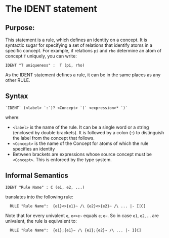 # The IDENT statement
## Purpose:
This statement is a rule, which defines an identity on a concept. It is syntactic sugar for specifying a set of relations that identify atoms in a specific concept. For example, if relations `pi` and `rho` determine an atom of concept `T` uniquely, you can write:

```
IDENT "T uniqueness" :  T (pi, rho)
```
As the IDENT statement defines a rule, it can be in the same places as any other RULE.

## Syntax
```
`IDENT` (<label> `:`)? <Concept> `(` <expression>* `)`
```
where: 
- `<label>` is the name of the rule. It can be a single word or a string \(enclosed by double brackets\). It is followed by a colon \(`:`\) to distinguish the label from the concept that follows.
- `<Concept>` is the name of the Concept for atoms of which the rule specifies an identity
- Between brackets are expressions whose source concept must be `<Concept>`. This is enforced by the type system.

## Informal Semantics
```
IDENT "Rule Name" : C (e1, e2, ...)
```
translates into the following rule:
  
```
  RULE "Rule Name":  {e1}<>{e1}~ /\ {e2}<>{e2}~ /\ ... |- I[C]
```
Note that for every univalent `e`, `e<>e~` equals `e;e~`. So in case `e1`, `e2`, ... are univalent, the rule is equivalent to:
```
  RULE "Rule Name":  {e1};{e1}~ /\ {e2};{e2}~ /\ ... |- I[C]
```


